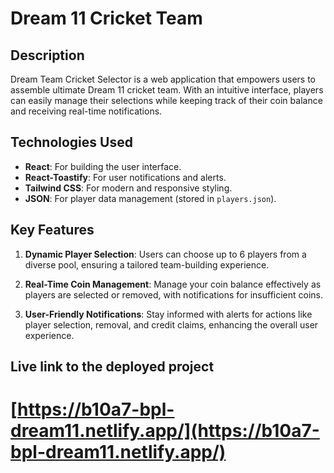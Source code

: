 # Dream 11 Cricket Team

## Description

Dream Team Cricket Selector is a web application that empowers users to assemble ultimate Dream 11 cricket team. With an intuitive interface, players can easily manage their selections while keeping track of their coin balance and receiving real-time notifications.

## Technologies Used

- **React**: For building the user interface.
- **React-Toastify**: For user notifications and alerts.
- **Tailwind CSS**: For modern and responsive styling.
- **JSON**: For player data management (stored in `players.json`).

## Key Features

1. **Dynamic Player Selection**: Users can choose up to 6 players from a diverse pool, ensuring a tailored team-building experience.
  
2. **Real-Time Coin Management**: Manage your coin balance effectively as players are selected or removed, with notifications for insufficient coins.

3. **User-Friendly Notifications**: Stay informed with alerts for actions like player selection, removal, and credit claims, enhancing the overall user experience.

## Live link to the deployed project
# [https://b10a7-bpl-dream11.netlify.app/](https://b10a7-bpl-dream11.netlify.app/)
